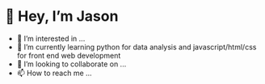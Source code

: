 # 👋 Hey, I’m Jason
- 👀 I’m interested in ...
- 🌱 I’m currently learning python for data analysis and javascript/html/css for front end web development
- 💞️ I’m looking to collaborate on ...
- 📫 How to reach me ...

<!---
Jsnrichie/Jsnrichie is a ✨ special ✨ repository because its `README.md` (this file) appears on your GitHub profile.
You can click the Preview link to take a look at your changes.
--->
